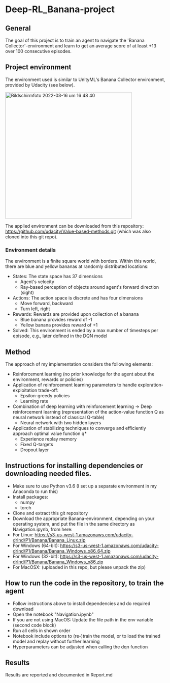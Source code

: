  # Deep-RL_Banana-project

## General 
The goal of this project is to train an agent to navigate the 'Banana Collector'-environment and learn to get an average score of at least +13 over 100 consecutive episodes. 

## Project environment
The environment used is similar to UnityML's Banana Collector environment, provided by Udacity (see below).

<img width="398" alt="Bildschirmfoto 2022-03-16 um 16 48 40" src="https://user-images.githubusercontent.com/23191357/158631214-219431d1-dced-4dfa-a484-d5f68520a6db.png">

The applied environment can be downloaded from this repository: https://github.com/udacity/Value-based-methods.git (which was also cloned into this git repo).

### Environment details
The environment is a finite square world with borders. Within this world, there are blue and yellow bananas at randomly distributed locations:
- States: The state space has 37 dimensions
  - Agent's velocity
  - Ray-based perception of objects around agent's forward direction (sight)
- Actions: The action space is discrete and has four dimensions
  - Move forward, backward
  - Turn left, right
- Rewards: Rewards are provided upon collection of a banana
  - Blue banana provides reward of -1
  - Yellow banana provides reward of +1
- Solved: This environment is ended by a max number of timesteps per episode, e.g., later defined in the DQN model

## Method

The approach of my implementation considers the following elements:
- Reinforcement learning (no prior knowledge for the agent about the environment, rewards or policies)
- Application of reinforcement learning parameters to handle exploration-exploitation trade-off:
  - Epsilon-greedy policies
  - Learning rate
- Combination of deep learning with reinforcement learning -> Deep reinforcement learning (representation of the action-value function Q as neural network instead of classical Q-table)
  - Neural network with two hidden layers 
- Application of stabilizing techniques to converge and efficiently approach optimal value function q*
  - Experience replay memory
  - Fixed Q-targets
  - Dropout layer

## 	Instructions for installing dependencies or downloading needed files.
- Make sure to use Python v3.6 (I set up a separate environment in my Anaconda to run this)
- Install packages:
  - numpy
  - torch
- Clone and extract this git repository
- Download the appropriate Banana-environment, depending on your operating system, and put the file in the same directory as Navigation.ipynb, from here: 
 - For Linux: https://s3-us-west-1.amazonaws.com/udacity-drlnd/P1/Banana/Banana_Linux.zip
 - For Windows (64-bit): https://s3-us-west-1.amazonaws.com/udacity-drlnd/P1/Banana/Banana_Windows_x86_64.zip
 - For Windows (32-bit): https://s3-us-west-1.amazonaws.com/udacity-drlnd/P1/Banana/Banana_Windows_x86.zip
 - For MacOSX: (uploaded in this repo, but please unpack the zip)

## 	How to run the code in the repository, to train the agent
- Follow instructions above to install dependencies and do required download
- Open the notebook "Navigation.ipynb"
- If you are not using MacOS: Update the file path in the env variable (second code block)
- Run all cells in shown order
- Notebook include options to (re-)train the model, or to load the trained model and replay without further learning
- Hyperparameters can be adjusted when calling the dqn function

## Results
Results are reported and documented in Report.md
